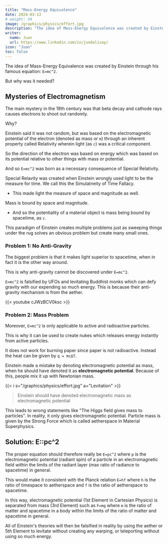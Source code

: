 ```yaml
---
title: "Mass-Energy Equivalence"
date: 2024-03-13
# weight: 34
image: /graphics/physics/effort.jpg
description: "The idea of Mass-Energy Equivalence was created by Einstein through his famous equation: E=mc^2"
writer:
  name: Juan
  url: https://www.linkedin.com/in/jundalisay/
icon: "Juan"
toc: false
---
```



The idea of Mass-Energy Equivalence was created by Einstein through his famous equation: `E=mc^2`.

But why was it needed?


## Mysteries of Electromagnetism

The main mystery in the 19th century was that beta decay and cathode rays causes electrons to shoot out randomly. 

Why?

Einstein said it was not random, but was based on the electromagnetic potential of the electron (denoted as mass or `m`) through an inherent property called Relativity wherein light (as `c`) was a critical component.

So the direction of the electron was based on energy which was based on its potential relative to other things with mass or potential. 

And so `E=mc^2` was born as a necessary consequence of Special Relativity. 

Special Relavity was created when Einstein wrongly used light to be the measure for time. We call this the Simulatneity of Time Fallacy. 
- This made light the measure of space and magnitude as well. 

Mass is bound by space and magnitude.
- And so the potentiality of a material object is mass being bound by spacetime, as `c`. 

This paradigm of Einstein creates multiple problems just as sweeping things under the rug solves an obvious problem but create many small ones. 


### Problem 1: No Anti-Gravity

The biggest problem is that it makes light superior to spacetime, when in fact it is the other way around. 

This is why anti-gravity cannot be discovered under `E=mc^2`. 

<!-- https://www.superphysics.org/research/einstein/relativity/section-15/ -->

`E=mc^2` is falsified by UFOs and levitating Buddhist monks which can defy gravity with our expending so much energy. This is because their anti-gravity mechanism is from the aether. 

{{< youtube cJWzBCV0ksc >}}


### Problem 2: Mass Problem

Moreover, `E=mc^2` is only applicable to active and radioactive particles.

<!-- , which Maxwell's waves could not explain.  -->

This is why it can be used to create nukes which releases energy instantly from active particles. 

It does not work for burning paper since paper is not radioactive. Instead the heat can be given by `q = mcΔT`.

Einstein made a mistake by denoting electromagnetic potential as mass, when he should have denoted it as **electromagnetic potential**. Because of this, people mix it up with Newtonian mass. 

{{< i s="/graphics/physics/effort.jpg" a="Levitation" >}}


> Einstein should have denoted electromagnetic mass as electromagnetic potential

This leads to wrong statements like "The Higgs field gives mass to particles". In reality, it only gives electromagnetic potential. Particle mass is given by the Strong Force which is called aetherspace in Material Superphysics. 


## Solution: E::pc^2

The proper equation should therefore really be `E=pc^2` where `p` is the electromagnetic potential (radiant spin) of a particle in an electromagnetic field within the limits of the radiant layer (max ratio of radiance to spacetime) in general.

 <!-- that has a high ratio of qor1 (Cartesian 1st Element) over qom1 (Cartesian 3rd Element). -->

This would make it consistent with the Planck relation `E=hf` where `h` is the ratio of timespace to aetherspace and `f` is the ratio of aetherspace to spacetime. 

In this way, electromagnetic potential (1st Element in Cartesian Physics) is separated from mass (3rd Element) such as `F=mg` where `m` is the ratio of matter and spacetime in a body within the limits of the ratio of matter and spacetime in general. 


All of Einstein's theories will then be falsified in reality by using the aether or 5th Element to levitate without creating any warping, or teleporting without using so much energy. 



<!-- This is leads to questions like: "I would have thought that the properties of the mass depending up on the type would have a impact on the energy produced by it" -->
